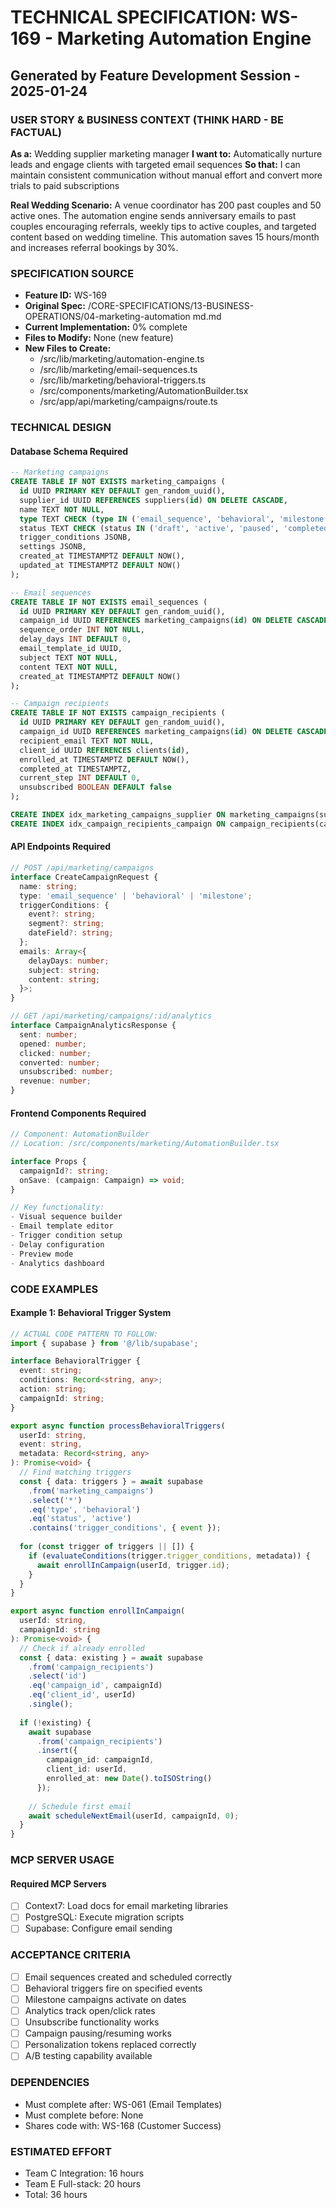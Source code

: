 # TECHNICAL SPECIFICATION: WS-169 - Marketing Automation Engine
## Generated by Feature Development Session - 2025-01-24

### USER STORY & BUSINESS CONTEXT (THINK HARD - BE FACTUAL)
**As a:** Wedding supplier marketing manager
**I want to:** Automatically nurture leads and engage clients with targeted email sequences
**So that:** I can maintain consistent communication without manual effort and convert more trials to paid subscriptions

**Real Wedding Scenario:**
A venue coordinator has 200 past couples and 50 active ones. The automation engine sends anniversary emails to past couples encouraging referrals, weekly tips to active couples, and targeted content based on wedding timeline. This automation saves 15 hours/month and increases referral bookings by 30%.

### SPECIFICATION SOURCE
- **Feature ID:** WS-169
- **Original Spec:** /CORE-SPECIFICATIONS/13-BUSINESS-OPERATIONS/04-marketing-automation md.md
- **Current Implementation:** 0% complete
- **Files to Modify:** None (new feature)
- **New Files to Create:**
  - /src/lib/marketing/automation-engine.ts
  - /src/lib/marketing/email-sequences.ts
  - /src/lib/marketing/behavioral-triggers.ts
  - /src/components/marketing/AutomationBuilder.tsx
  - /src/app/api/marketing/campaigns/route.ts

### TECHNICAL DESIGN

#### Database Schema Required
```sql
-- Marketing campaigns
CREATE TABLE IF NOT EXISTS marketing_campaigns (
  id UUID PRIMARY KEY DEFAULT gen_random_uuid(),
  supplier_id UUID REFERENCES suppliers(id) ON DELETE CASCADE,
  name TEXT NOT NULL,
  type TEXT CHECK (type IN ('email_sequence', 'behavioral', 'milestone', 'seasonal')),
  status TEXT CHECK (status IN ('draft', 'active', 'paused', 'completed')),
  trigger_conditions JSONB,
  settings JSONB,
  created_at TIMESTAMPTZ DEFAULT NOW(),
  updated_at TIMESTAMPTZ DEFAULT NOW()
);

-- Email sequences
CREATE TABLE IF NOT EXISTS email_sequences (
  id UUID PRIMARY KEY DEFAULT gen_random_uuid(),
  campaign_id UUID REFERENCES marketing_campaigns(id) ON DELETE CASCADE,
  sequence_order INT NOT NULL,
  delay_days INT DEFAULT 0,
  email_template_id UUID,
  subject TEXT NOT NULL,
  content TEXT NOT NULL,
  created_at TIMESTAMPTZ DEFAULT NOW()
);

-- Campaign recipients
CREATE TABLE IF NOT EXISTS campaign_recipients (
  id UUID PRIMARY KEY DEFAULT gen_random_uuid(),
  campaign_id UUID REFERENCES marketing_campaigns(id) ON DELETE CASCADE,
  recipient_email TEXT NOT NULL,
  client_id UUID REFERENCES clients(id),
  enrolled_at TIMESTAMPTZ DEFAULT NOW(),
  completed_at TIMESTAMPTZ,
  current_step INT DEFAULT 0,
  unsubscribed BOOLEAN DEFAULT false
);

CREATE INDEX idx_marketing_campaigns_supplier ON marketing_campaigns(supplier_id);
CREATE INDEX idx_campaign_recipients_campaign ON campaign_recipients(campaign_id);
```

#### API Endpoints Required
```typescript
// POST /api/marketing/campaigns
interface CreateCampaignRequest {
  name: string;
  type: 'email_sequence' | 'behavioral' | 'milestone';
  triggerConditions: {
    event?: string;
    segment?: string;
    dateField?: string;
  };
  emails: Array<{
    delayDays: number;
    subject: string;
    content: string;
  }>;
}

// GET /api/marketing/campaigns/:id/analytics
interface CampaignAnalyticsResponse {
  sent: number;
  opened: number;
  clicked: number;
  converted: number;
  unsubscribed: number;
  revenue: number;
}
```

#### Frontend Components Required
```typescript
// Component: AutomationBuilder
// Location: /src/components/marketing/AutomationBuilder.tsx

interface Props {
  campaignId?: string;
  onSave: (campaign: Campaign) => void;
}

// Key functionality:
- Visual sequence builder
- Email template editor
- Trigger condition setup
- Delay configuration
- Preview mode
- Analytics dashboard
```

### CODE EXAMPLES

#### Example 1: Behavioral Trigger System
```typescript
// ACTUAL CODE PATTERN TO FOLLOW:
import { supabase } from '@/lib/supabase';

interface BehavioralTrigger {
  event: string;
  conditions: Record<string, any>;
  action: string;
  campaignId: string;
}

export async function processBehavioralTriggers(
  userId: string,
  event: string,
  metadata: Record<string, any>
): Promise<void> {
  // Find matching triggers
  const { data: triggers } = await supabase
    .from('marketing_campaigns')
    .select('*')
    .eq('type', 'behavioral')
    .eq('status', 'active')
    .contains('trigger_conditions', { event });
  
  for (const trigger of triggers || []) {
    if (evaluateConditions(trigger.trigger_conditions, metadata)) {
      await enrollInCampaign(userId, trigger.id);
    }
  }
}

export async function enrollInCampaign(
  userId: string,
  campaignId: string
): Promise<void> {
  // Check if already enrolled
  const { data: existing } = await supabase
    .from('campaign_recipients')
    .select('id')
    .eq('campaign_id', campaignId)
    .eq('client_id', userId)
    .single();
  
  if (!existing) {
    await supabase
      .from('campaign_recipients')
      .insert({
        campaign_id: campaignId,
        client_id: userId,
        enrolled_at: new Date().toISOString()
      });
    
    // Schedule first email
    await scheduleNextEmail(userId, campaignId, 0);
  }
}
```

### MCP SERVER USAGE

#### Required MCP Servers
- [ ] Context7: Load docs for email marketing libraries
- [ ] PostgreSQL: Execute migration scripts
- [ ] Supabase: Configure email sending

### ACCEPTANCE CRITERIA
- [ ] Email sequences created and scheduled correctly
- [ ] Behavioral triggers fire on specified events
- [ ] Milestone campaigns activate on dates
- [ ] Analytics track open/click rates
- [ ] Unsubscribe functionality works
- [ ] Campaign pausing/resuming works
- [ ] Personalization tokens replaced correctly
- [ ] A/B testing capability available

### DEPENDENCIES
- Must complete after: WS-061 (Email Templates)
- Must complete before: None
- Shares code with: WS-168 (Customer Success)

### ESTIMATED EFFORT
- Team C Integration: 16 hours
- Team E Full-stack: 20 hours
- Total: 36 hours